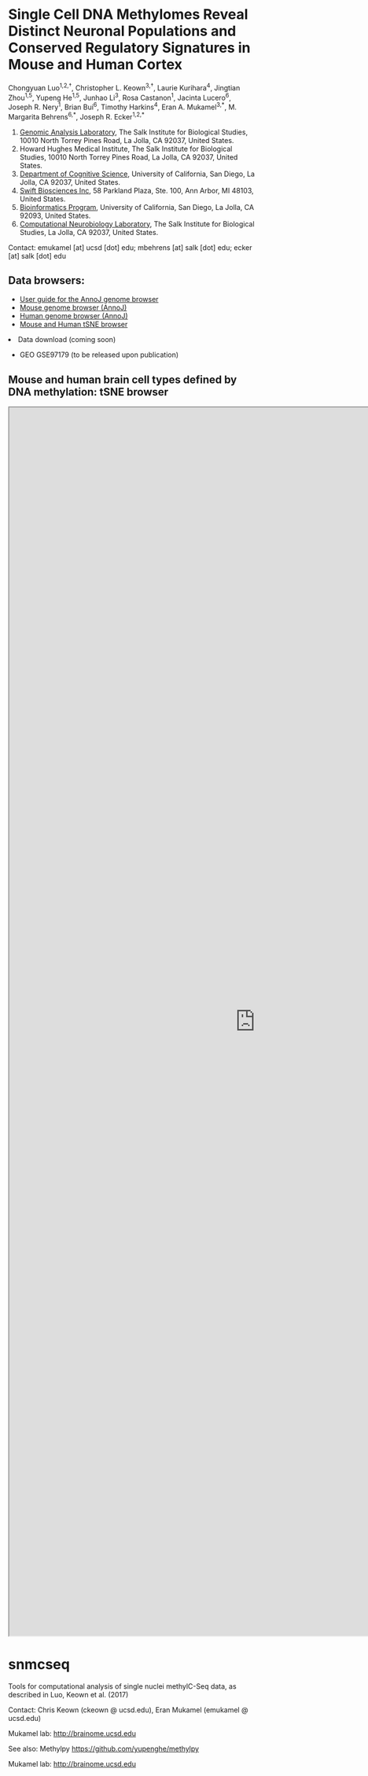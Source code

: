 
<p>
<h1>Single Cell DNA Methylomes Reveal Distinct Neuronal Populations and
        Conserved Regulatory Signatures in Mouse and Human Cortex</h1>

<p class="large">
        Chongyuan Luo<sup>1,2,&dagger;</sup>, Christopher L. Keown<sup>3,&dagger;</sup>, Laurie Kurihara<sup>4</sup>,
        Jingtian Zhou<sup>1,5</sup>, Yupeng He<sup>1,5</sup>, Junhao Li<sup>3</sup>, Rosa Castanon<sup>1</sup>, Jacinta Lucero<sup>6</sup>, Joseph R. Nery<sup>1</sup>,
        Brian Bui<sup>6</sup>, Timothy Harkins<sup>4</sup>, Eran A. Mukamel<sup>3,*</sup>, M. Margarita Behrens<sup>6,*</sup>, Joseph R. Ecker<sup>1,2,*<p>

<p>
          <ol class="large">
            <li> <a href="http://ecker.salk.edu/">Genomic Analysis Laboratory</a>, The Salk Institute for Biological Studies, 10010 North Torrey Pines Road, La Jolla, CA 92037, United States.
              <li> Howard Hughes Medical Institute, The Salk Institute for Biological Studies, 10010 North Torrey Pines Road, La Jolla, CA 92037, United States.
                <li> <a href="http://brainome.ucsd.edu">Department of Cognitive Science</a>, University of California, San Diego, La Jolla, CA 92037, United States.
                  <li> <a href="https://swiftbiosci.com/">Swift Biosciences Inc</a>, 58 Parkland Plaza, Ste. 100, Ann Arbor, MI 48103, United States.
                    <li> <a href="http://bioinformatics.ucsd.edu/">Bioinformatics Program</a>, University of California, San Diego, La Jolla, CA 92093, United States.
                      <li> <a href="http://cnl.salk.edu/People/Person/?Person=1270">Computational Neurobiology Laboratory</a>, The Salk Institute for Biological Studies, La Jolla, CA 92037, United States.
                      </ol>
</p>

<p>
Contact: emukamel [at] ucsd [dot] edu; mbehrens [at] salk [dot] edu; ecker [at] salk [dot] edu

<h2> Data browsers:</h2>
                              <ul>
                                <li><a href="http://brainome.ucsd.edu/howto_annoj.html" style="color: inherit; text-decoration: underline">User guide for the AnnoJ genome browser</a></li>
                                <li><a href="http://brainome.ucsd.edu/annoj/brain_single_nuclei/index_mm.html" style="color: inherit; text-decoration: underline">Mouse genome browser (AnnoJ)</a></li>
                                <li><a href="http://brainome.ucsd.edu/annoj/brain_single_nuclei/index_hs.html" style="color: inherit; text-decoration: underline">Human genome browser (AnnoJ)</a></li>
                                <li><a href="#tSNE" style="color: inherit; text-decoration: underline">Mouse and Human tSNE browser</a></li>
                                </ul>
</p>
<p>
<li>Data download (coming soon)</li>
<ul>
<li>GEO GSE97179 (to be released upon publication) </li>
</ul>
</p>


<p>
<h2 id="tSNE">Mouse and human brain cell types defined by DNA methylation: tSNE browser</h2>
<iframe src="http://brainome.ucsd.edu/scmdb/" width="1000px" height="2500px"></iframe>
</p>

# snmcseq
Tools for computational analysis of single nuclei methylC-Seq data, as described in Luo, Keown et al. (2017)

Contact: 
Chris Keown (ckeown @ ucsd.edu), Eran Mukamel (emukamel @ ucsd.edu)

Mukamel lab: http://brainome.ucsd.edu

See also: Methylpy 
https://github.com/yupenghe/methylpy

Mukamel lab: http://brainome.ucsd.edu
